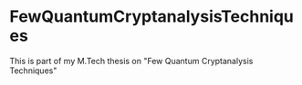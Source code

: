 # FewQuantumCryptanalysisTechniques
This is part of my M.Tech thesis on "Few Quantum Cryptanalysis Techniques"